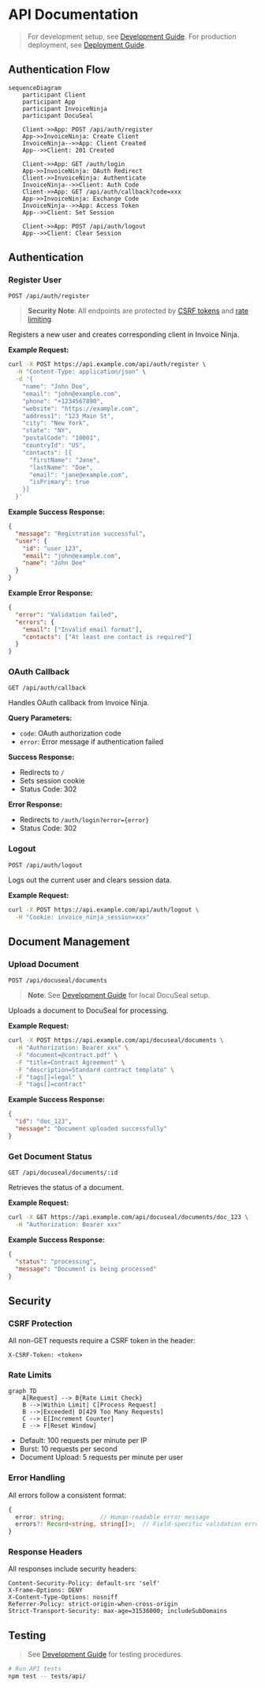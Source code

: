# API Documentation

> For development setup, see [Development Guide](../development/README.md).
> For production deployment, see [Deployment Guide](../deployment/guide.md).

## Authentication Flow

```mermaid
sequenceDiagram
    participant Client
    participant App
    participant InvoiceNinja
    participant DocuSeal

    Client->>App: POST /api/auth/register
    App->>InvoiceNinja: Create Client
    InvoiceNinja-->>App: Client Created
    App-->>Client: 201 Created

    Client->>App: GET /auth/login
    App->>InvoiceNinja: OAuth Redirect
    Client->>InvoiceNinja: Authenticate
    InvoiceNinja-->>Client: Auth Code
    Client->>App: GET /api/auth/callback?code=xxx
    App->>InvoiceNinja: Exchange Code
    InvoiceNinja-->>App: Access Token
    App-->>Client: Set Session

    Client->>App: POST /api/auth/logout
    App-->>Client: Clear Session
```

## Authentication

### Register User

`POST /api/auth/register`

> **Security Note**: All endpoints are protected by [CSRF tokens](#csrf-protection) and [rate limiting](#rate-limits).

Registers a new user and creates corresponding client in Invoice Ninja.

**Example Request:**

```bash
curl -X POST https://api.example.com/api/auth/register \
  -H "Content-Type: application/json" \
  -d '{
    "name": "John Doe",
    "email": "john@example.com",
    "phone": "+1234567890",
    "website": "https://example.com",
    "address1": "123 Main St",
    "city": "New York",
    "state": "NY",
    "postalCode": "10001",
    "countryId": "US",
    "contacts": [{
      "firstName": "Jane",
      "lastName": "Doe",
      "email": "jane@example.com",
      "isPrimary": true
    }]
  }'
```

**Example Success Response:**

```json
{
  "message": "Registration successful",
  "user": {
    "id": "user_123",
    "email": "john@example.com",
    "name": "John Doe"
  }
}
```

**Example Error Response:**

```json
{
  "error": "Validation failed",
  "errors": {
    "email": ["Invalid email format"],
    "contacts": ["At least one contact is required"]
  }
}
```

### OAuth Callback

`GET /api/auth/callback`

Handles OAuth callback from Invoice Ninja.

**Query Parameters:**

- `code`: OAuth authorization code
- `error`: Error message if authentication failed

**Success Response:**

- Redirects to `/`
- Sets session cookie
- Status Code: 302

**Error Response:**

- Redirects to `/auth/login?error={error}`
- Status Code: 302

### Logout

`POST /api/auth/logout`

Logs out the current user and clears session data.

**Example Request:**

```bash
curl -X POST https://api.example.com/api/auth/logout \
  -H "Cookie: invoice_ninja_session=xxx"
```

## Document Management

### Upload Document

`POST /api/docuseal/documents`

> **Note**: See [Development Guide](../development/README.md#database-development) for local DocuSeal setup.

Uploads a document to DocuSeal for processing.

**Example Request:**

```bash
curl -X POST https://api.example.com/api/docuseal/documents \
  -H "Authorization: Bearer xxx" \
  -F "document=@contract.pdf" \
  -F "title=Contract Agreement" \
  -F "description=Standard contract template" \
  -F "tags[]=legal" \
  -F "tags[]=contract"
```

**Example Success Response:**

```json
{
  "id": "doc_123",
  "message": "Document uploaded successfully"
}
```

### Get Document Status

`GET /api/docuseal/documents/:id`

Retrieves the status of a document.

**Example Request:**

```bash
curl -X GET https://api.example.com/api/docuseal/documents/doc_123 \
  -H "Authorization: Bearer xxx"
```

**Example Success Response:**

```json
{
  "status": "processing",
  "message": "Document is being processed"
}
```

## Security

### CSRF Protection

All non-GET requests require a CSRF token in the header:

```env
X-CSRF-Token: <token>
```

### Rate Limits

```mermaid
graph TD
    A[Request] --> B{Rate Limit Check}
    B -->|Within Limit| C[Process Request]
    B -->|Exceeded| D[429 Too Many Requests]
    C --> E[Increment Counter]
    E --> F[Reset Window]
```

- Default: 100 requests per minute per IP
- Burst: 10 requests per second
- Document Upload: 5 requests per minute per user

### Error Handling

All errors follow a consistent format:

```typescript
{
  error: string;          // Human-readable error message
  errors?: Record<string, string[]>;  // Field-specific validation errors
}
```

### Response Headers

All responses include security headers:

```http
Content-Security-Policy: default-src 'self'
X-Frame-Options: DENY
X-Content-Type-Options: nosniff
Referrer-Policy: strict-origin-when-cross-origin
Strict-Transport-Security: max-age=31536000; includeSubDomains
```

## Testing

> See [Development Guide](../development/README.md#testing--quality-assurance) for testing procedures.

```bash
# Run API tests
npm test -- tests/api/
```
